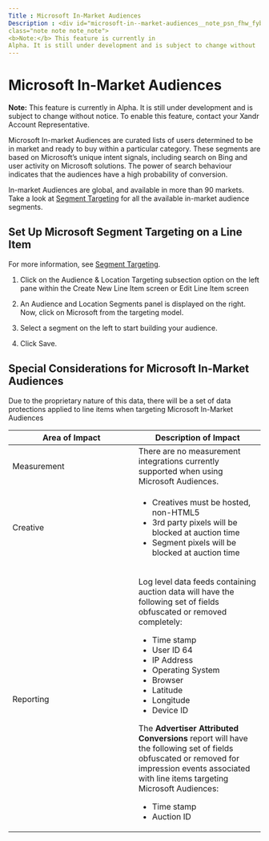 ```yaml
---
Title : Microsoft In-Market Audiences
Description : <div id="microsoft-in--market-audiences__note_psn_fhw_fyb"
class="note note note_note">
<b>Note:</b> This feature is currently in
Alpha. It is still under development and is subject to change without
---
```



# Microsoft In-Market Audiences




<b>Note:</b> This feature is currently in
Alpha. It is still under development and is subject to change without
notice. To enable this feature, contact your Xandr Account
Representative.



Microsoft In-market Audiences are curated lists of users determined to
be in market and ready to buy within a particular category. These
segments are based on Microsoft’s unique intent signals, including
search on Bing and user activity on Microsoft solutions. The power of
search behaviour indicates that the audiences have a high probability of
conversion.

In-market Audiences are global, and available in more than 90 markets.
Take a look at <a
href="../attachments/microsoft-in-market-audiences/In-Market-Audiences-segment-list-for-Invest.xlsx"
class="xref">Segment Targeting</a> for all the available in-market
audience segments.

<div id="microsoft-in--market-audiences__section_lhk_ghw_fyb"
>

## Set Up Microsoft Segment Targeting on a Line Item

For more information, see <a
href="segment-targeting.md"
class="xref" target="_blank">Segment Targeting</a>.

1.  Click on the Audience & Location
    Targeting subsection option on the left pane within the
    Create New Line Item screen or
    Edit Line Item screen

2.  An Audience and Location
    Segments panel is displayed on the right. Now, click on
    Microsoft from the targeting
    model.

3.  Select a segment on the left to start building your audience.

4.  Click Save.




## Special Considerations for Microsoft In-Market Audiences



Due to the proprietary nature of this data, there will be a set of data
protections applied to line items when targeting Microsoft In-Market
Audiences

<table id="microsoft-in--market-audiences__table_qtb_mhw_fyb"
class="table frame-all">
<colgroup>
<col style="width: 50%" />
<col style="width: 50%" />
</colgroup>
<thead class="thead">
<tr class="header row">
<th id="microsoft-in--market-audiences__table_qtb_mhw_fyb__entry__1"
class="entry colsep-1 rowsep-1">Area of Impact</th>
<th id="microsoft-in--market-audiences__table_qtb_mhw_fyb__entry__2"
class="entry colsep-1 rowsep-1">Description of Impact</th>
</tr>
</thead>
<tbody class="tbody">
<tr class="odd row">
<td class="entry colsep-1 rowsep-1"
headers="microsoft-in--market-audiences__table_qtb_mhw_fyb__entry__1">Measurement</td>
<td class="entry colsep-1 rowsep-1"
headers="microsoft-in--market-audiences__table_qtb_mhw_fyb__entry__2">There
are no measurement integrations currently supported when using Microsoft
Audiences.</td>
</tr>
<tr class="even row">
<td class="entry colsep-1 rowsep-1"
headers="microsoft-in--market-audiences__table_qtb_mhw_fyb__entry__1">Creative</td>
<td class="entry colsep-1 rowsep-1"
headers="microsoft-in--market-audiences__table_qtb_mhw_fyb__entry__2"><ul>
<li>Creatives must be hosted, non-HTML5</li>
<li>3rd party pixels will be blocked at auction time</li>
<li>Segment pixels will be blocked at auction time</li>
</ul></td>
</tr>
<tr class="odd row">
<td class="entry colsep-1 rowsep-1"
headers="microsoft-in--market-audiences__table_qtb_mhw_fyb__entry__1">Reporting</td>
<td class="entry colsep-1 rowsep-1"
headers="microsoft-in--market-audiences__table_qtb_mhw_fyb__entry__2"><p>Log
level data feeds containing auction data will have the following set of
fields obfuscated or removed completely:</p>
<ul>
<li>Time stamp</li>
<li>User ID 64</li>
<li>IP Address</li>
<li>Operating System</li>
<li>Browser</li>
<li>Latitude</li>
<li>Longitude</li>
<li>Device ID</li>
</ul>
<p>The <strong>Advertiser Attributed Conversions</strong> report will
have the following set of fields obfuscated or removed for impression
events associated with line items targeting Microsoft Audiences:</p>
<ul>
<li>Time stamp</li>
<li>Auction ID</li>
</ul></td>
</tr>
</tbody>
</table>








